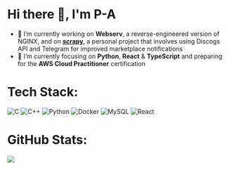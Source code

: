 # Hi there 👋, I'm P-A

- 🔭 I’m currently working on **Webserv**, a reverse-engineered version of NGINX, and on **[scrapy](https://github.com/dubmix/scrapy)**, a personal project that involves using Discogs API and Telegram for improved marketplace notifications
- 🌱 I’m currently focusing on **Python**, **React** & **TypeScript** and preparing for the **AWS Cloud Practitioner** certification

# Tech Stack:
![C](https://img.shields.io/badge/c-%2300599C.svg?style=for-the-badge&logo=c&logoColor=white)
![C++](https://img.shields.io/badge/c++-%2300599C.svg?style=for-the-badge&logo=c%2B%2B&logoColor=white)
![Python](https://img.shields.io/badge/Python-3776AB?style=for-the-badge&logo=python&logoColor=white)
![Docker](https://img.shields.io/badge/docker-%230db7ed.svg?style=for-the-badge&logo=docker&logoColor=white) 
![MySQL](https://img.shields.io/badge/MySQL-00000F?style=for-the-badge&logo=mysql&logoColor=white)
![React](https://img.shields.io/badge/React-20232A?style=for-the-badge&logo=react&logoColor=61DAFB)

# GitHub Stats:
![](https://github-readme-stats-sigma-five.vercel.app/api/top-langs/?username=dubmix&theme=light&hide_border=false&include_all_commits=true&count_private=false&hide=Makefile&layout=compact&langs_count=10)

<!--
**dubmix/dubmix** is a ✨ _special_ ✨ repository because its `README.md` (this file) appears on your GitHub profile.

Here are some ideas to get you started:

- 🔭 I’m currently working on ...
- 🌱 I’m currently learning ...
- 👯 I’m looking to collaborate on ...
- 🤔 I’m looking for help with ...
- 💬 Ask me about ...
- 📫 How to reach me: ...
- 😄 Pronouns: ...
- ⚡ Fun fact: ...
-->
